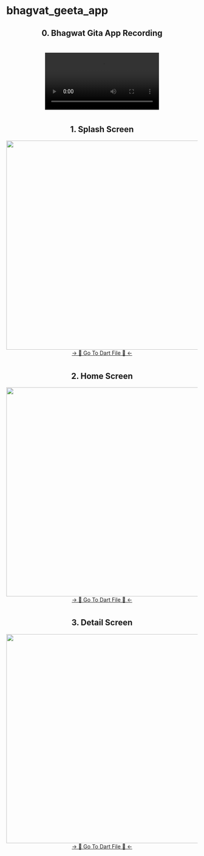 # bhagvat_geeta_app

<h2 align="center">0. Bhagwat Gita App Recording </h2>

<h1 align="left"></h1>
<div align="center">
 <video src="https://github.com/user-attachments/assets/17e64b8a-a386-41df-a363-89119f06687b" type="video/mp4"> 
</video>
</div>

<h1 align="left"></h1>
<h2 align="center">1. Splash Screen </h2>

<div align="center">
  <img height="550"  src="https://github.com/user-attachments/assets/640060ec-bd8a-4416-993d-ac7eab0bf937" />
</div>
<div align="center">
<a href="https://github.com/HirenCodeMaster11/Bhagvat_Geeta_App/blob/master/lib/Screens/Splash%20Screen/Splash%20Screen.dart">-> 📂 Go To Dart File 📂 <-</a>
</div>

<h1 align="left"></h1>
<h2 align="center">2. Home Screen </h2>

<div align="center">
  <img height="550"  src="https://github.com/user-attachments/assets/cb4aba6b-11b2-4e53-b0d2-038d41e9b709" />
</div>
<div align="center">
<a href="https://github.com/HirenCodeMaster11/Bhagvat_Geeta_App/blob/master/lib/Screens/Home%20Page/View/Home%20Page.dart">-> 📂 Go To Dart File 📂 <-</a>
</div>

<h1 align="left"></h1>
<h2 align="center">3. Detail Screen </h2>

<div align="center">
  <img height="550"  src="https://github.com/user-attachments/assets/9f7c5bbc-9357-4d4d-a992-34baca41f138" />
</div>
<div align="center">
<a href="https://github.com/HirenCodeMaster11/Bhagvat_Geeta_App/blob/master/lib/Screens/Detail%20Screen/View/detail%20screen.dart">-> 📂 Go To Dart File 📂 <-</a>
</div>
